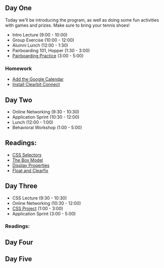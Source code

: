 ## Day One

Today we'll be introducing the program, as well as doing some fun activities with games and prizes. Make sure to bring your tennis shoes!

* Intro Lecture (9:00 - 10:00)
* Group Exercise (10:00 - 12:00)
* Alumni Lunch (12:00 - 1:30)
* Pairboarding 101, Hopper (1:30 - 3:00)
* [Pairboarding Practice](../pairboarding-problems/w1d1) (3:00 - 5:00)

### Homework 

* [Add the Google Calendar](https://calendar.google.com/calendar?cid=YXBwYWNhZGVteS5pb183cWw3MjhraWFocDRjYzkxdnNtYWQ5djNza0Bncm91cC5jYWxlbmRhci5nb29nbGUuY29t)
* [Install Clearbit Connect](https://clearbit.com/)

## Day Two

* Online Networking (9:30 - 10:30)
* Application Sprint (10:30 - 12:00)
* Lunch (12:00 - 1:00)
* Behavioral Workshop (1:00 - 5:00)

## Readings:

* [CSS Selectors](https://github.com/appacademy/curriculum/blob/master/html-css/readings/advanced_selectors.md)
* [The Box Model](https://github.com/appacademy/curriculum/blob/master/html-css/readings/box_model.md)
* [Display Properties](https://github.com/appacademy/curriculum/blob/master/html-css/readings/display.md)
* [Float and Clearfix](https://github.com/appacademy/curriculum/blob/master/html-css/readings/floats_clear_fix.md)

## Day Three

* CSS Lecture (9:30 - 10:30)
* Online Networking (10:30 - 12:00)
* [CSS Project](../projects/css) (1:00 - 3:00)
* Application Sprint (3:00 - 5:00)

### Readings:

## Day Four

## Day Five
